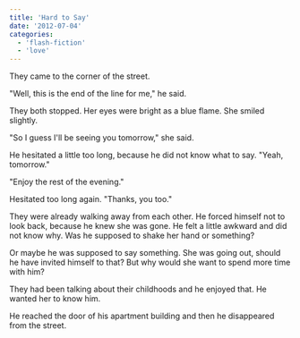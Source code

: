 ```yaml
---
title: 'Hard to Say'
date: '2012-07-04'
categories:
  - 'flash-fiction'
  - 'love'
---
```


They came to the corner of the street.

"Well, this is the end of the line for me," he said.

They both stopped. Her eyes were bright as a blue flame. She smiled slightly.

"So I guess I'll be seeing you tomorrow," she said.

He hesitated a little too long, because he did not know what to say. "Yeah,
tomorrow."

"Enjoy the rest of the evening."

Hesitated too long again. "Thanks, you too."

They were already walking away from each other. He forced himself not to look
back, because he knew she was gone. He felt a little awkward and did not know
why. Was he supposed to shake her hand or something?

Or maybe he was supposed to say something. She was going out, should he have
invited himself to that? But why would she want to spend more time with him?

They had been talking about their childhoods and he enjoyed that. He wanted her
to know him.

He reached the door of his apartment building and then he disappeared from the
street.
